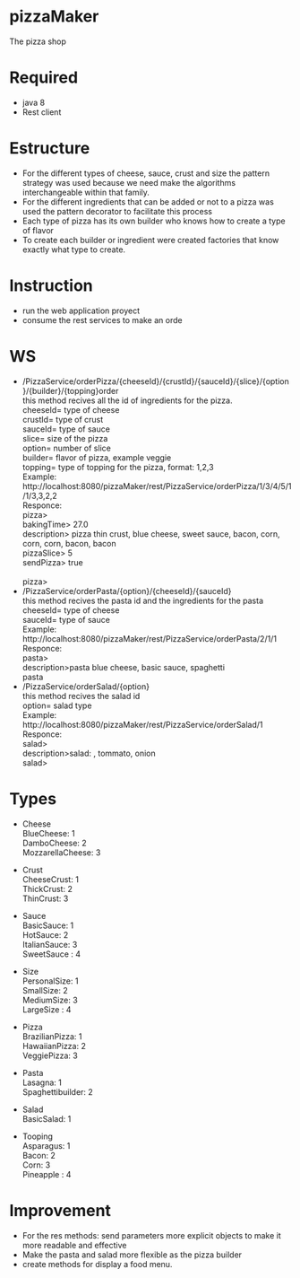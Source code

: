 # pizzaMaker

The pizza shop

# Required

* java 8
* Rest client

# Estructure

* For the different types of cheese, sauce, crust and size the pattern strategy was used because we need make the algorithms interchangeable within that family.
* For the different ingredients that can be added or not to a pizza was used the pattern decorator to facilitate this process
* Each type of pizza has its own builder who knows how to create a type of flavor
* To create each builder or  ingredient were created factories that know exactly what type to create.

# Instruction

* run the web application proyect
* consume the rest services to make an orde

# WS

* /PizzaService/orderPizza/{cheeseId}/{crustId}/{sauceId}/{slice}/{option}/{builder}/{topping}order </br>
  this method recives all the id of ingredients for the pizza. </br>
  cheeseId= type of cheese </br>
  crustId= type of crust </br>
  sauceId= type of sauce </br>
  slice= size of the pizza </br>
  option= number of slice  </br>
  builder= flavor of pizza, example veggie </br>
  topping= type of topping for the pizza, format: 1,2,3 </br>
  Example: http://localhost:8080/pizzaMaker/rest/PizzaService/orderPizza/1/3/4/5/1/1/3,3,2,2</br>
  Responce: </br>
  pizza> </br>
    bakingTime> 27.0 </br>
    description> pizza thin crust, blue cheese, sweet sauce, bacon, corn, corn, corn, bacon, bacon </br>
    pizzaSlice> 5 </br>
    sendPizza> true </br>  
  pizza>
* /PizzaService/orderPasta/{option}/{cheeseId}/{sauceId} </br>
 this method recives the pasta id and the ingredients for the pasta</br>
  cheeseId= type of cheese </br>
  sauceId= type of sauce </br>
 Example: http://localhost:8080/pizzaMaker/rest/PizzaService/orderPasta/2/1/1</br>
 Responce: </br>
 pasta></br>
    description>pasta blue cheese, basic sauce, spaghetti</br>
 pasta
* /PizzaService/orderSalad/{option} </br>
 this method recives the salad id</br>
  option= salad type </br>
 Example: http://localhost:8080/pizzaMaker/rest/PizzaService/orderSalad/1</br>
 Responce: </br>
 salad></br>
    description>salad: , tommato, onion</br>
 salad>

# Types
* Cheese </br>
BlueCheese: 1 </br>
DamboCheese: 2 </br>
MozzarellaCheese: 3 </br>
* Crust </br>
CheeseCrust: 1 </br>
ThickCrust: 2 </br>
ThinCrust: 3 </br>

* Sauce </br>
BasicSauce: 1 </br>
HotSauce: 2 </br>
ItalianSauce: 3 </br>
SweetSauce : 4 </br>

* Size </br>
PersonalSize: 1 </br>
SmallSize: 2 </br>
MediumSize: 3 </br>
LargeSize : 4 </br>

* Pizza </br>
BrazilianPizza: 1 </br>
HawaiianPizza: 2 </br>
VeggiePizza: 3 </br>
* Pasta </br>
Lasagna: 1 </br>
Spaghettibuilder: 2 </br>

* Salad </br>
BasicSalad: 1 </br>
* Tooping  </br>
Asparagus: 1 </br>
Bacon: 2 </br>
Corn: 3 </br>
Pineapple : 4 </br>

# Improvement
* For the res methods: send  parameters more explicit objects to make it more readable and effective
* Make the pasta and salad more flexible as the pizza builder
* create methods for display a food menu.

